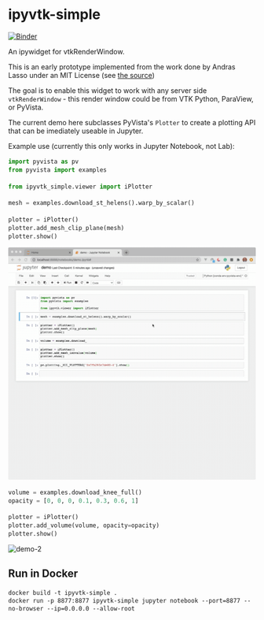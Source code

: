 # ipyvtk-simple

[![Binder](https://mybinder.org/badge_logo.svg)](https://mybinder.org/v2/gh/Kitware/ipyvtk-simple/master)

An ipywidget for vtkRenderWindow.

This is an early prototype implemented from the work done by Andras Lasso under
an MIT License (see [the source](https://github.com/Slicer/SlicerJupyter/blob/master/JupyterNotebooks/JupyterNotebooksLib/interactive_view_widget.py))


The goal is to enable this widget to work with any server side
`vtkRenderWindow` - this render window could be from VTK Python, ParaView, or
PyVista.

The current demo here subclasses PyVista's `Plotter` to create a plotting API
that can be imediately useable in Jupyter.

Example use (currently this only works in Jupyter Notebook, not Lab):

```py
import pyvista as pv
from pyvista import examples

from ipyvtk_simple.viewer import iPlotter

mesh = examples.download_st_helens().warp_by_scalar()

plotter = iPlotter()
plotter.add_mesh_clip_plane(mesh)
plotter.show()
```


![demo-1](demo-1.gif)


```py
volume = examples.download_knee_full()
opacity = [0, 0, 0, 0.1, 0.3, 0.6, 1]

plotter = iPlotter()
plotter.add_volume(volume, opacity=opacity)
plotter.show()
```

![demo-2](demo-2.gif)


## Run in Docker

```
docker build -t ipyvtk-simple .
docker run -p 8877:8877 ipyvtk-simple jupyter notebook --port=8877 --no-browser --ip=0.0.0.0 --allow-root
```
